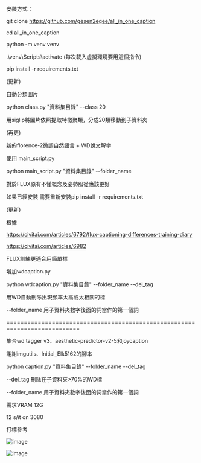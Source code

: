 安裝方式：


git clone https://github.com/gesen2egee/all_in_one_caption

cd all_in_one_caption

python -m venv venv

.\venv\Scripts\activate (每次載入虛擬環境要用這個指令)

pip install -r requirements.txt




(更新)

自動分類圖片

python class.py "資料集目錄" --class 20

用siglip將圖片依照提取特徵聚類，分成20類移動到子資料夾


(再更)

新的florence-2微調自然語言 + WD說文解字

使用 main_script.py

python main_script.py "資料集目錄" --folder_name 

對於FLUX原有不懂概念及姿勢服從應該更好

如果已經安裝 需要重新安裝pip install -r requirements.txt



(更新)

根據

https://civitai.com/articles/6792/flux-captioning-differences-training-diary

https://civitai.com/articles/6982


FLUX訓練更適合用簡單標

增加wdcaption.py

python wdcaption.py "資料集目錄" --folder_name --del_tag

用WD自動刪除出現頻率太高或太相關的標


--folder_name 用子資料夾數字後面的詞當作的第一個詞


===========================================================================


集合wd tagger v3、aesthetic-predictor-v2-5和joycaption

謝謝imgutils、Initial_Elk5162的腳本




python caption.py "資料集目錄" --folder_name --del_tag


--del_tag 刪除在子資料夾>70%的WD標

--folder_name 用子資料夾數字後面的詞當作的第一個詞



需求VRAM 12G

12 s/it on 3080

打標參考

![image](https://github.com/user-attachments/assets/4f4f4488-e036-4aaa-9324-829f18cb7491)

![image](https://github.com/user-attachments/assets/2063eff4-0eed-402d-b91a-bc1c36476432)

